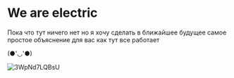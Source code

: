 # We are electric
Пока что тут ничего нет но я хочу сделать в ближайшее будущее самое простое объяснение для вас как тут все работает

(●'◡'●)

![3WpNd7LQBsU](https://github.com/Rwon1/We_are_electric/assets/125397526/bfd48165-2305-45a8-b9ee-47fe3f9479ac)
